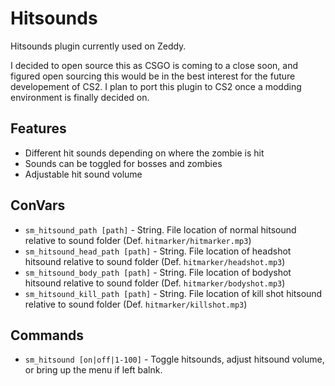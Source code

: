 
# Hitsounds

Hitsounds plugin currently used on Zeddy.

I decided to open source this as CSGO is coming to a close soon, and figured open sourcing this would be in the best interest for the future developement of CS2. I plan to port this plugin to CS2 once a modding environment is finally decided on.

## Features

- Different hit sounds depending on where the zombie is hit
- Sounds can be toggled for bosses and zombies
- Adjustable hit sound volume

## ConVars

- `sm_hitsound_path [path]` - String. File location of normal hitsound relative to sound folder (Def. `hitmarker/hitmarker.mp3`)
- `sm_hitsound_head_path [path]` - String. File location of headshot hitsound relative to sound folder (Def. `hitmarker/headshot.mp3`)
- `sm_hitsound_body_path [path]` - String. File location of bodyshot hitsound relative to sound folder (Def. `hitmarker/bodyshot.mp3`)
- `sm_hitsound_kill_path [path]` - String. File location of kill shot hitsound relative to sound folder (Def. `hitmarker/killshot.mp3`)

## Commands

- `sm_hitsound [on|off|1-100]` - Toggle hitsounds, adjust hitsound volume, or bring up the menu if left balnk.
